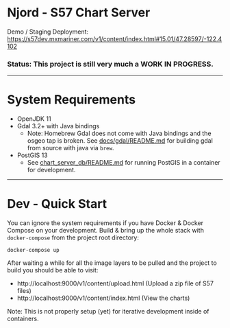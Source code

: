 # Njord - S57 Chart Server

Demo / Staging Deployment: https://s57dev.mxmariner.com/v1/content/index.html#15.01/47.28597/-122.4102

### Status: This project is still very much a WORK IN PROGRESS.

----------

# System Requirements

* OpenJDK 11
* Gdal 3.2+ with Java bindings
  * Note: Homebrew Gdal does not come with Java bindings and the osgeo tap is broken. 
          See [docs/gdal/README.md](docs/gdal/README.md) for building gdal from source with java via `brew`.
* PostGIS 13
  * See [chart_server_db/README.md](chart_server_db/README.md) for running PostGIS in a container for development. 

----------

# Dev - Quick Start

You can ignore the system requirements if you have Docker & Docker Compose on your development. Build & bring up the 
whole stack with `docker-compose` from the project root directory:

```shell
docker-compose up
```

After waiting a while for all the image layers to be pulled and the project to build you should be able to visit:
* http://localhost:9000/v1/content/upload.html (Upload a zip file of S57 files)
* http://localhost:9000/v1/content/index.html (View the charts)

Note: This is not properly setup (yet) for iterative development inside of containers.